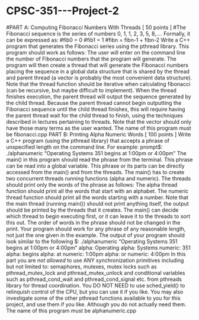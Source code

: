 # CPSC-351---Project-2
#PART A: Computing Fibonacci Numbers With Threads [ 50 points ]
#The Fibonacci sequence is the series of numbers 0, 1, 1, 2, 3, 5, 8,....  Formally, it can be expressed as:
#fib0 = 0
#fib1 = 1
#fibn = fibn-1 + fibn-2
Write a C++ program that generates the Fibonacci series using the pthread library. This program should work as follows: The user will enter on the command line the number of Fibonacci numbers that the program will generate. The program will then create a thread that will generate the Fibonacci numbers placing the sequence in a global data structure that is shared by the thread and parent thread (a vector is probably the most convenient data structure). Note that the thread function should be iterative when calculating fibonacci (can be recursive, but maybe difficult to implement). When the thread finishes execution, the parent thread will output the sequence generated by the child thread. Because the parent thread cannot begin outputting the Fibonacci sequence until the child thread finishes, this will require having the parent thread wait for the child thread to finish, using the techniques described in lectures pertaining to threads. Note that the vector should only have those many terms as the user wanted.
The name of this program must be fibonacci.cpp
PART B: Printing Alpha Numeric Words [ 100 points ]
Write a C++ program (using the pthread library) that accepts a phrase of unspecified length on the command line. For example:
prompt$: ./alphanumeric “Operating Systems 351 begins at 1:00pm or 4:00pm”
The main() in this program should read the phrase from the terminal. This phrase can be read into a global variable. This phrase or its parts can be directly accessed from the main() and from the threads. The main()  has to create two concurrent threads running functions (alpha and numeric). The threads should print only the words of the phrase as follows: 
The alpha thread function should print all the words that start with an alphabet.
The numeric thread function should print all the words starting with a number.
Note that the main thread (running main()) should not print anything itself, the output should be printed by the threads that it creates. The main() can decide which thread to begin executing first, or it can leave it to the threads to sort this out. The order of words in the phrase should not be changed in the print. Your program should work for any phrase of any reasonable length, not just the one given in the example. The output of your program should look similar to the following
$: ./alphanumeric “Operating Systems 351 begins at 1:00pm or 4:00pm”
alpha: Operating
alpha: Systems
numeric: 351
alpha: begins
alpha: at
numeric: 1:00pm
alpha: or
numeric: 4:00pm
In this part you are *not allowed* to use ANY synchronization primitives including but not limited to: semaphores, mutexes, mutex locks such as pthread_mutex_lock and pthread_mutex_unlock and conditional variables such as pthread_cond_wait and pthread_cond_signal etc. from pthreads library for thread coordination.
You DO NOT NEED to use sched_yield() to relinquish control of the CPU, but you can use it if you like. You may also investigate some of the other pthread functions available to you for this project, and use them if you like. Although you do not actually need them.
The name of this program must be alphanumeric.cpp
